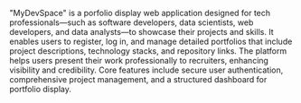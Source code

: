 "MyDevSpace" is a porfolio display web application designed for tech professionals—such as software developers, data scientists, web developers, and data analysts—to showcase their projects and skills. It enables users to register, log in, and manage detailed portfolios that include project descriptions, technology stacks, and repository links. The platform helps users present their work professionally to recruiters, enhancing visibility and credibility. Core features include secure user authentication, comprehensive project management, and a structured dashboard for portfolio display.
